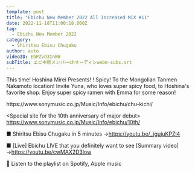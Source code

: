 ```yaml
---
template: post
title: "Ebichu New Member 2022 All Increased MIX #11"
date: 2022-11-18T11:00:18.000Z
tag:
  - Ebichu New Member 2022
category:
  - Shiritsu Ebisu Chugaku
author: auto
videoID: EbPZvO3InW8
subTitle: エビ中新メンバーchオーディシwebm-subs.srt
---
```

This time! Hoshina Mirei Presents! !
Spicy! To the Mongolian Tanmen Nakamoto location!
Invite Yuna, who loves super spicy food, to Hoshina's favorite shop.
Enjoy super spicy ramen with Emma for some reason!

<Chukichi Special Site>
https://www.sonymusic.co.jp/Music/Info/ebichu/chu-kichi/

<Special site for the 10th anniversary of major debut>
https://www.sonymusic.co.jp/Music/Info/ebichu/10th/

■ Shiritsu Ebisu Chugaku in 5 minutes
→https://youtu.be/_jgujuKPZl4

■ [Live] Ebichu LIVE that you definitely want to see [Summary video]
→https://youtu.be/cwMAX2D3low

🎵 Listen to the playlist on Spotify, Apple music